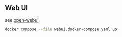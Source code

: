 ## Web UI

see [open-webui](https://github.com/open-webui/open-webui) 

```bash
docker compose --file webui.docker-compose.yaml up
```
